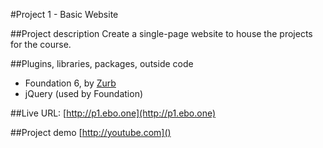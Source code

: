 #Project 1 - Basic Website


##Project description
Create a single-page website to house the projects for the course.


##Plugins, libraries, packages, outside code
+ Foundation 6, by [Zurb](http://foundation.zurb.com)
+ jQuery (used by Foundation)


##Live URL:
[http://p1.ebo.one](http://p1.ebo.one)


##Project demo
[http://youtube.com]()


